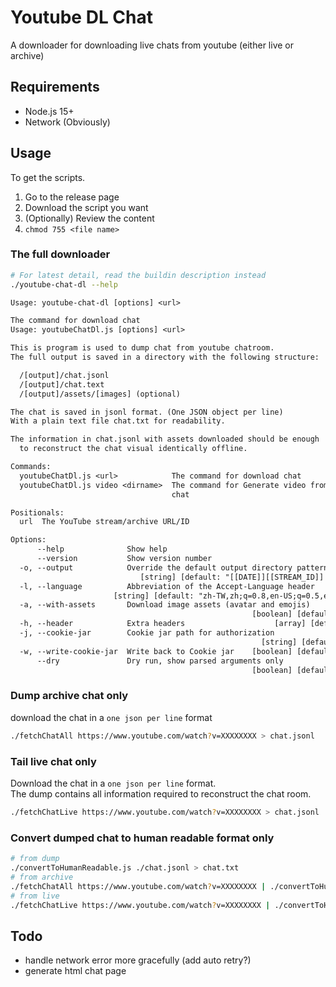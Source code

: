 # Youtube DL Chat

A downloader for downloading live chats from youtube (either live or archive)

## Requirements

- Node.js 15+
- Network (Obviously)

## Usage

To get the scripts.

1. Go to the release page
2. Download the script you want
3. (Optionally) Review the content
4. `chmod 755 <file name>`

### The full downloader

```bash
# For latest detail, read the buildin description instead
./youtube-chat-dl --help
```

```txt
Usage: youtube-chat-dl [options] <url>

The command for download chat
Usage: youtubeChatDl.js [options] <url>

This is program is used to dump chat from youtube chatroom.
The full output is saved in a directory with the following structure:

  /[output]/chat.jsonl
  /[output]/chat.text
  /[output]/assets/[images] (optional)

The chat is saved in jsonl format. (One JSON object per line)
With a plain text file chat.txt for readability.

The information in chat.jsonl with assets downloaded should be enough
  to reconstruct the chat visual identically offline.

Commands:
  youtubeChatDl.js <url>            The command for download chat      [default]
  youtubeChatDl.js video <dirname>  The command for Generate video from recorded
                                    chat

Positionals:
  url  The YouTube stream/archive URL/ID                                [string]

Options:
      --help              Show help                                    [boolean]
      --version           Show version number                          [boolean]
  -o, --output            Override the default output directory pattern
                             [string] [default: "[[DATE]][[STREAM_ID]] [TITLE]"]
  -l, --language          Abbreviation of the Accept-Language header
                       [string] [default: "zh-TW,zh;q=0.8,en-US;q=0.5,en;q=0.3"]
  -a, --with-assets       Download image assets (avatar and emojis)
                                                      [boolean] [default: false]
  -h, --header            Extra headers                    [array] [default: []]
  -j, --cookie-jar        Cookie jar path for authorization
                                                        [string] [default: null]
  -w, --write-cookie-jar  Write back to Cookie jar    [boolean] [default: false]
      --dry               Dry run, show parsed arguments only
                                                      [boolean] [default: false]
```

### Dump archive chat only

download the chat in a `one json per line` format

```bash
./fetchChatAll https://www.youtube.com/watch?v=XXXXXXXX > chat.jsonl
```

### Tail live chat only

Download the chat in a `one json per line` format.  
The dump contains all information required to reconstruct the chat room.

```bash
./fetchChatLive https://www.youtube.com/watch?v=XXXXXXXX > chat.jsonl
```

### Convert dumped chat to human readable format only

```bash
# from dump
./convertToHumanReadable.js ./chat.jsonl > chat.txt
# from archive
./fetchChatAll https://www.youtube.com/watch?v=XXXXXXXX | ./convertToHumanReadable.js > chat.txt
# from live
./fetchChatLive https://www.youtube.com/watch?v=XXXXXXXX | ./convertToHumanReadable.js > chat.txt
```

## Todo

- handle network error more gracefully (add auto retry?)
- generate html chat page
